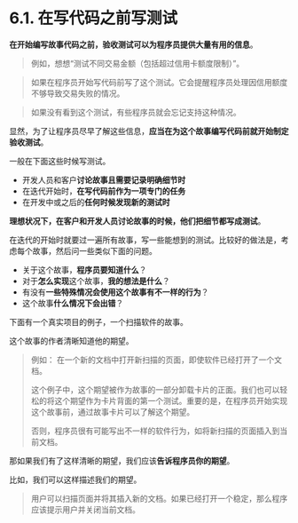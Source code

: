 # 6.1. 在写代码之前写测试

**在开始编写故事代码之前，验收测试可以为程序员提供大量有用的信息**。

> 例如，想想“测试不同交易金额（包括超过信用卡额度限制）”。

> 如果在程序员开始写代码前写了这个测试。它会提醒程序员处理因信用额度不够导致交易失败的情况。

> 如果没有看到这个测试，有些程序员就会忘记支持这种情况。

显然，为了让程序员尽早了解这些信息，**应当在为这个故事编写代码前就开始制定验收测试**。

一般在下面这些时候写测试。

- 开发人员和客户**讨论故事且需要记录明确细节时**
- 在迭代开始时，**在写代码前作为一项专门的任务**
- 在开发中或之后的**任何时候发现新的测试时**

**理想状况下，在客户和开发人员讨论故事的时候，他们把细节都写成测试**。

在迭代的开始时就要过一遍所有故事，写一些能想到的测试。比较好的做法是，考虑每个故事，然后问一些类似下面的问题。

- 关于这个故事，**程序员要知道什么**？
- 对于**怎么实现**这个故事，**我的想法是什么**？
- 有没有**一些特殊情况会使用这个故事有不一样的行为**？
- 这个故事**什么情况下会出错**？

下面有一个真实项目的例子，一个扫描软件的故事。

这个故事的作者清晰知道他的期望。

> 例如： 在一个新的文档中打开新扫描的页面，即使软件已经打开了一个文档。
>
> 这个例子中，这个期望被作为故事的一部分卸载卡片的正面。我们也可以轻松的将这个期望作为卡片背面的第一个测试。重要的是，在程序员开始实现这个故事前，通过故事卡片可以了解这个期望。
> 
> 否则，程序员很有可能写出不一样的软件行为，如将新扫描的页面插入到当前文档。

那如果我们有了这样清晰的期望，我们应该**告诉程序员你的期望**。

比如，我们可以这样描述我们的期望。

> 用户可以扫描页面并将其插入新的文档。如果已经打开一个稳定，那么程序应该提示用户并关闭当前文档。

